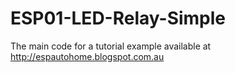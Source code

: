 # ESP01-LED-Relay-Simple
The main code for a tutorial example available at http://espautohome.blogspot.com.au
